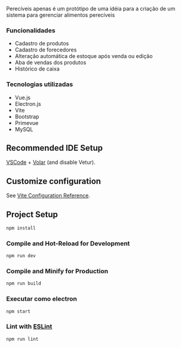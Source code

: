 Perecíveis apenas é um protótipo de uma idéia para a criação de um sistema para gerenciar alimentos perecíveis

### Funcionalidades

- Cadastro de produtos
- Cadastro de forecedores
- Alteração automática de estoque após venda ou edição
- Aba de vendas dos produtos
- Histórico de caixa
 
### Tecnologias utilizadas

- Vue.js
- Electron.js
- Vite
- Bootstrap
- Primevue
- MySQL

## Recommended IDE Setup

[VSCode](https://code.visualstudio.com/) + [Volar](https://marketplace.visualstudio.com/items?itemName=Vue.volar) (and disable Vetur).

## Customize configuration

See [Vite Configuration Reference](https://vite.dev/config/).

## Project Setup

```sh
npm install
```

### Compile and Hot-Reload for Development

```sh
npm run dev
```

### Compile and Minify for Production

```sh
npm run build
```

### Executar como electron
```sh
npm start
```

### Lint with [ESLint](https://eslint.org/)

```sh
npm run lint
```
